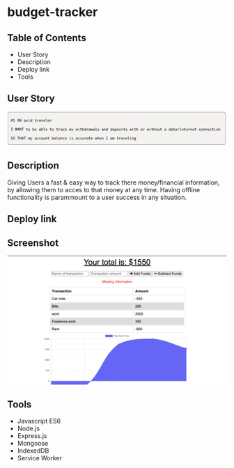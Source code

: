 # budget-tracker

## Table of Contents
- User Story
- Description
- Deploy link
- Tools

## User Story 
![](user.png)

## Description
Giving Users a fast & easy way to track there money/financial information, by allowing them to acces to that money at any time. Having offline functionality is parammount to a user success in any situation.

## Deploy link


## Screenshot 
![](tracker.png)

## Tools
- Javascript ES6
- Node.js
- Express.js
- Mongoose
- IndexedDB
- Service Worker